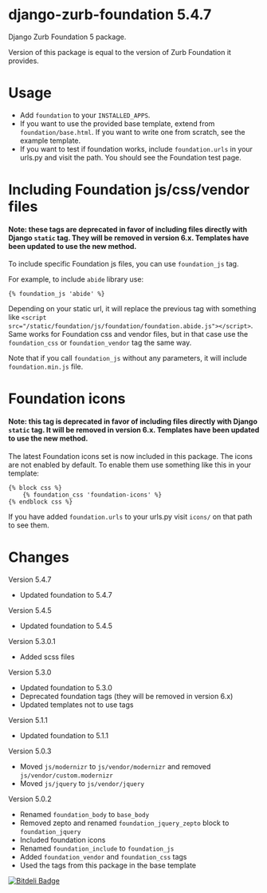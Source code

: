 django-zurb-foundation 5.4.7
============================

Django Zurb Foundation 5 package.

Version of this package is equal to the version of Zurb Foundation it provides.

Usage
=====

- Add `foundation` to your `INSTALLED_APPS`.
- If you want to use the provided base template, extend from `foundation/base.html`. If you want to write one from scratch, see the example template.
- If you want to test if foundation works, include `foundation.urls` in your urls.py and visit the path. You should see the Foundation test page.

Including Foundation js/css/vendor files
=============================================

#### Note: these tags are deprecated in favor of including files directly with Django `static` tag. They will be removed in version 6.x. Templates have been updated to use the new method.

To include specific Foundation js files, you can use `foundation_js` tag. 

For example, to include `abide` library use:

    {% foundation_js 'abide' %}

Depending on your static url, it will replace the previous tag with something like `<script src="/static/foundation/js/foundation/foundation.abide.js"></script>`.
Same works for Foundation css and vendor files, but in that case use the `foundation_css` or `foundation_vendor` tag the same way.

Note that if you call `foundation_js` without any parameters, it will include `foundation.min.js` file.

Foundation icons
================

#### Note: this tag is deprecated in favor of including files directly with Django `static` tag. It will be removed in version 6.x. Templates have been updated to use the new method.

The latest Foundation icons set is now included in this package.
The icons are not enabled by default. To enable them use something like this in your template:

    {% block css %}
        {% foundation_css 'foundation-icons' %}
    {% endblock css %}

If you have added `foundation.urls` to your urls.py visit `icons/` on that path to see them.

Changes
=======

Version 5.4.7
- Updated foundation to 5.4.7

Version 5.4.5
- Updated foundation to 5.4.5

Version 5.3.0.1
- Added scss files

Version 5.3.0
- Updated foundation to 5.3.0
- Deprecated foundation tags (they will be removed in version 6.x)
- Updated templates not to use tags

Version 5.1.1
- Updated foundation to 5.1.1

Version 5.0.3

- Moved `js/modernizr` to `js/vendor/modernizr` and removed `js/vendor/custom.modernizr`
- Moved `js/jquery` to `js/vendor/jquery`

Version 5.0.2

- Renamed `foundation_body` to `base_body`
- Removed zepto and renamed `foundation_jquery_zepto` block to `foundation_jquery`
- Included foundation icons
- Renamed `foundation_include` to `foundation_js`
- Added `foundation_vendor` and `foundation_css` tags
- Used the tags from this package in the base template


[![Bitdeli Badge](https://d2weczhvl823v0.cloudfront.net/amarsahinovic/django-zurb-foundation/trend.png)](https://bitdeli.com/free "Bitdeli Badge")

